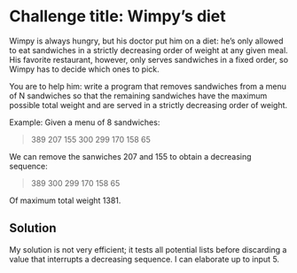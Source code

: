 # Challenge title: Wimpy’s diet 

Wimpy is always hungry, but his doctor put him on a diet: he’s only allowed to eat sandwiches in a
strictly decreasing order of weight at any given meal.
His favorite restaurant, however, only serves sandwiches in a fixed order, so Wimpy has to decide which ones to pick.

You are to help him: write a program that removes sandwiches from a menu of N sandwiches so that the remaining sandwiches have the maximum possible total weight and are served in a strictly decreasing order of weight.

Example:
Given a menu of 8 sandwiches:
> 389 207 155 300 299 170 158 65

We can remove the sanwiches 207 and 155 to obtain a decreasing sequence:

 > 389 300 299 170 158 65
 
 Of maximum total weight 1381.


## Solution

 My solution is not very efficient; it tests all potential lists before discarding a value that interrupts a decreasing sequence. I can elaborate up to input 5.

